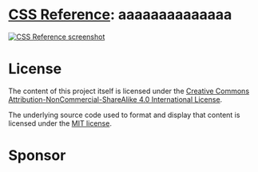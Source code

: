 # [CSS Reference](https://cssreference.io): aaaaaaaaaaaaaa

[![CSS Reference screenshot](https://raw.github.com/jgthms/css-reference/master/images/css-reference-share.png)](https://cssreference.io)

# License

The content of this project itself is licensed under the [Creative Commons Attribution-NonCommercial-ShareAlike 4.0 International License](https://creativecommons.org/licenses/by-nc-sa/4.0/).

The underlying source code used to format and display that content is licensed under the [MIT license](https://opensource.org/licenses/mit-license.php).

# Sponsor
